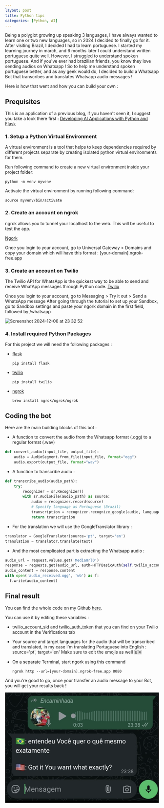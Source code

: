 ```yaml
---
layout: post
title: Python tips
categories: [Python, AI]
---
```


Being a polyglot growing up speaking 3 languages, I have always wanted to learn one or two new languages, so in 2024 I decided to finally go for it.
After visiting Brazil, I decided I had to learn portuguese. I started my learning journey in march, and 6 months later I could understand written portuguese quite well.
However, I struggled to understand spoken portuguese. And if you've ever had brazilian friends, you know they love sending audios on Whatsapp !
So to help me understand spoken portuguese better, and as any geek would do, I decided to build a Whatsapp Bot that transcribes and translates Whatsapp audio messages !

Here is how that went and how you can build your own :

## Prequisites 

This is an application of a previous blog, if you haven't seen it, I suggest you take a look there first :
[Developing AI Applications with Python and Flask](https://everythingdata-ai.github.io/python-flask/)

### 1. Setup a Python Virtual Environment
A virtual environment is a tool that helps to keep dependencies required by different projects separate by creating isolated python virtual environments for them.

Run following command to create a new virtual environment inside your project folder:

```
python -m venv myvenv
```

Activate the virtual environment by running following command:
 
```
source myvenv/bin/activate
```

### 2. Create an account on ngrok
ngrok allows you to tunnel your localhost to the web. 
This will be useful to test the app.

[Ngork](https://ngrok.com)

Once you login to your account, go to Universal Gateway > Domains and copy your domain which will have this format : [your-domain].ngrok-free.app

### 3. Create an account on Twilio
The Twilio API for WhatsApp is the quickest way to be able to send and receive WhatApp messages through Python code.
[Twilio](https://www.twilio.com/)

Once you login to your account, go to Messaging > Try it out > Send a WhatsApp message
After going through the tutorial to set up your Sandbox, go to Sandbox settings and paste your ngork domain in the first field, followed by /whatsapp

<img width="844" alt="Screenshot 2024-12-06 at 23 32 52" src="https://github.com/user-attachments/assets/88f608bc-e830-4014-8a0c-42ad41c39d7e">


### 4. Install required Python Packages
For this project we will need the following packages : 

- [flask](https://github.com/pallets/flask)
    
    ```
    pip install flask
    ```
    
- [twilio](https://github.com/twilio/twilio-python)
    
    ```
    pip install twilio
    ```
- [ngrok](https://github.com/NGROK)
    
    ```
    brew install ngrok/ngrok/ngrok
    ```


## Coding the bot 

Here are the main building blocks of this bot :

- A function to convert the audio from the Whatsapp format (.ogg) to a regular format (.wav)

```python
def convert_audio(input_file, output_file):
    audio = AudioSegment.from_file(input_file, format="ogg")
    audio.export(output_file, format="wav")
```

- A function to transcribe audio :

```python
def transcribe_audio(audio_path):
    try:
        recognizer = sr.Recognizer()
        with sr.AudioFile(audio_path) as source:
            audio = recognizer.record(source)
            # Specify language as Portuguese (Brazil)
            transcription = recognizer.recognize_google(audio, language='pt-BR')
            return transcription
```

- For the translation we will use the GoogleTranslator library :

```python
translator = GoogleTranslator(source='pt', target='en')
translation = translator.translate(text)
```

- And the most complicated part is extracting the Whatsapp audio :

```python
audio_url = request.values.get('MediaUrl0')
response = requests.get(audio_url, auth=HTTPBasicAuth(self.twilio_account_sid, self.twilio_auth_token))
audio_content = response.content
with open('audio_received.ogg', 'wb') as f:
  f.write(audio_content)
```

## Final result

You can find the whole code on my Github [here](https://github.com/mouradgh/whatsapp-audio-bot/blob/main/whatsapp-bot-translator.py).

You can use it by editing these variables :

- twilio_account_sid and twilio_auth_token that you can find on your Twilio account in the Verifications tab

- Your source and target languages for the audio that will be transcribed and translated, in my case I'm translating Portuguese into English : source='pt', target='en'
Make sure to edit the emojis as well 🇧🇷

- On a separate Terminal, start ngork using this command
    ```
    ngrok http --url=[your-domain].ngrok-free.app 8080
    ```

And you're good to go, once your transfer an audio message to your Bot, you will get your results back !

![Whatsapp bot](/images/posts/2025/01/wa-bot.png)

